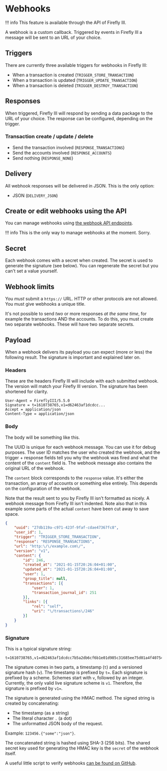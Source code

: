 # Webhooks

!!! info
    This feature is available through the API of Firefly III.

A webhook is a custom callback. Triggered by events in Firefly III a message will be sent to an URL of your choice. 

## Triggers

There are currently three available triggers for webhooks in Firefly III:

- When a transaction is created (`TRIGGER_STORE_TRANSACTION`)
- When a transaction is updated (`TRIGGER_UPDATE_TRANSACTION`)
- When a transaction is deleted (`TRIGGER_DESTROY_TRANSACTION`)

## Responses

When triggered, Firefly III will respond by sending a data package to the URL of your choice. The response can be configured, depending on the trigger.

### Transaction create / update / delete

- Send the transaction involved (`RESPONSE_TRANSACTIONS`)
- Send the accounts involved (`RESPONSE_ACCOUNTS`)
- Send nothing (`RESPONSE_NONE`)

## Delivery

All webhook responses will be delivered in JSON. This is the only option:

- JSON (`DELIVERY_JSON`)

## Create or edit webhooks using the API

You can manage webhooks using [the webhook API endpoints](https://api-docs.firefly-iii.org/#/webhooks).

!!! info
    This is the only way to manage webhooks at the moment. Sorry.

## Secret

Each webhook comes with a secret when created. The secret is used to generate the signature (see below). You can regenerate the secret but you can't set a value yourself.

## Webhook limits

You *must* submit a `https://` URL. HTTP or other protocols are not allowed. You must give webhooks a unique title.

It's not possible to send *two* or more responses *at the same time*, for example the transactions AND the accounts. To do this, you must create two separate webhooks. These will have two separate secrets.

## Payload

When a webhook delivers its payload you can expect (more or less) the following result. The signature is important and explained later on.

### Headers

These are the headers Firefly III will include with each submitted webhook. The version will match your Firefly III version. The signature has been shortened for clarity.

```
User-Agent = FireflyIII/5.5.0
Signature = t=1610738765,v1=d62463af1dcdcc...
Accept = application/json
Content-Type = application/json
```

### Body

The body will be something like this. 

The UUID is unique for each webhook message. You can use it for debug purposes. The user ID matches the user who created the webhook, and the trigger + response fields tell you why the webhook was fired and what the content of the `content` field is. The webhook message also contains the original URL of the webhook.

The `content` block corresponds to the `response` value. It's either the transaction, an array of accounts or something else entirely. This depends on the configuration of the webhook. 

Note that the result sent to you by Firefly III isn't formatted as nicely. A webhook message from Firefly III isn't indented. Note also that in this example some parts of the actual `content` have been cut away to save space.

```json
{
	"uuid": "27db119a-c971-423f-9faf-cdae47367fc8",
	"user_id": 1,
	"trigger": "TRIGGER_STORE_TRANSACTION",
	"response": "RESPONSE_TRANSACTIONS",
	"url": "http:\/\/example.com\/",
	"version": "v1",
	"content": {
		"id": 246,
		"created_at": "2021-01-15T20:26:04+01:00",
		"updated_at": "2021-01-15T20:26:04+01:00",
		"user": 1,
		"group_title": null,
		"transactions": [{
			"user": 1,
			"transaction_journal_id": 251
		}],
		"links": [{
			"rel": "self",
			"uri": "\/transactions\/246"
		}]
	}
}
```


### Signature

This is a typical signature string:

```
t=1610738765,v1=d62463af1dcdcc7b5a2db6cf6b1e01d985c31685ee75d01a4f40754dbb4cf396
```

The signature comes in two parts, a timestamp (`t`) and a versioned signature hash (`v`). The timestamp is prefixed by `t=`. Each signature is prefixed by a scheme. Schemes start with `v`, followed by an integer. Currently, the only valid live signature scheme is `v1`. Therefore, the signature is prefixed by `v1=`.

The signature is generated using the HMAC method. The signed string is created by concatenating:

* The timestamp (as a string)
* The literal character `.` (a dot)
* The unformatted JSON body of the request.

Example: `123456.{"some":"json"}`.

The concatenated string is hashed using SHA-3 (256 bits). The shared secret key used for generating the HMAC key is the `secret` of the webhook itself.

A useful little script to verify webhooks [can be found on GitHub](https://gist.github.com/JC5/b8bedee09a7cb81f55e27149058e8c72).

